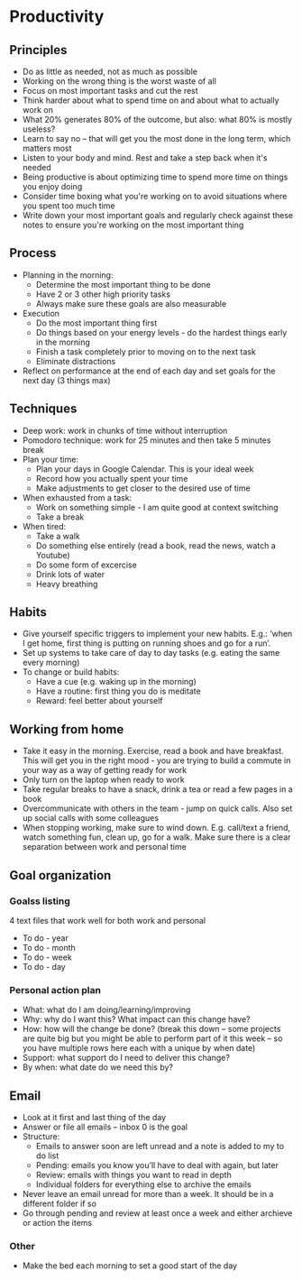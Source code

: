 # Productivity
 
## Principles
- Do as little as needed, not as much as possible 
- Working on the wrong thing is the worst waste of all 
- Focus on most important tasks and cut the rest
- Think harder about what to spend time on and about what to actually work on
- What 20% generates 80% of the outcome, but also: what 80% is mostly useless? 
- Learn to say no – that will get you the most done in the long term, which matters most 
- Listen to your body and mind. Rest and take a step back when it's needed 
- Being productive is about optimizing time to spend more time on things you enjoy doing 
- Consider time boxing what you're working on to avoid situations where you spent too much time 
- Write down your most important goals and regularly check against these notes to ensure you're working on the most important thing 

## Process
- Planning in the morning: 
    - Determine the most important thing to be done 
    - Have 2 or 3 other high priority tasks 
    - Always make sure these goals are also measurable
- Execution 
    - Do the most important thing first 
    - Do things based on your energy levels - do the hardest things early in the morning 
    - Finish a task completely prior to moving on to the next task 
    - Eliminate distractions
- Reflect on performance at the end of each day and set goals for the next day (3 things max)

## Techniques
- Deep work: work in chunks of time without interruption
- Pomodoro technique: work for 25 minutes and then take 5 minutes break  
- Plan your time: 
    - Plan your days in Google Calendar. This is your ideal week
    - Record how you actually spent your time
    - Make adjustments to get closer to the desired use of time 
- When exhausted from a task: 
    - Work on something simple - I am quite good at context switching
    - Take a break 
- When tired: 
    - Take a walk
    - Do something else entirely (read a book, read the news, watch a Youtube)
    - Do some form of excercise
    - Drink lots of water
    - Heavy breathing


## Habits
- Give yourself specific triggers to implement your new habits. E.g.: ‘when I get home, first thing is putting on running shoes and go for a run’. 
- Set up systems to take care of day to day tasks (e.g. eating the same every morning) 
- To change or build habits: 
    - Have a cue (e.g. waking up in the morning)
    - Have a routine: first thing you do is meditate
    - Reward: feel better about yourself 

## Working from home
- Take it easy in the morning. Exercise, read a book and have breakfast. This will get you in the right mood - you are trying to build a commute in your way as a way of getting ready for work 
- Only turn on the laptop when ready to work
- Take regular breaks to have a snack, drink a tea or read a few pages in a book 
- Overcommunicate with others in the team - jump on quick calls. Also set up social calls with some colleagues  
- When stopping working, make sure to wind down. E.g. call/text a friend, watch something fun, clean up, go for a walk. Make sure there is a clear separation between work and personal time 

## Goal organization
### Goalss listing
4 text files that work well for both work and personal 
- To do - year
- To do - month
- To do - week
- To do - day 

### Personal action plan
- What: what do I am doing/learning/improving
- Why: why do I want this? What impact can this change have?
- How: how will the change be done? (break this down – some projects are quite big but you might be able to perform part of it this week – so you have multiple rows here each with a unique by when date)
- Support: what support do I need to deliver this change?
- By when: what date do we need this by?  

## Email 
- Look at it first and last thing of the day
- Answer or file all emails – inbox 0 is the goal
- Structure: 
    - Emails to answer soon are left unread and a note is added to my to do list
    - Pending: emails you know you’ll have to deal with again, but later
    - Review: emails with things you want to read in depth 
    - Individual folders for everything else to archive the emails 
- Never leave an email unread for more than a week. It should be in a different folder if so 
- Go through pending and review at least once a week and either archieve or action the items 


### Other
- Make the bed each morning to set a good start of the day
